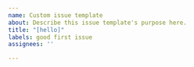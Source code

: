 ```yaml
---
name: Custom issue template
about: Describe this issue template's purpose here.
title: "[hello]"
labels: good first issue
assignees: ''

---
```



